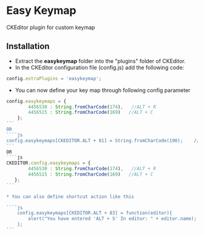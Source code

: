 Easy Keymap
==========
CKEditor plugin for custom keymap

Installation
-------------

* Extract the **easykeymap** folder into the "plugins" folder of CKEditor.
* In the CKEditor configuration file (config.js) add the following code:

````js
config.extraPlugins = 'easykeymap';
````

* You can now define your key map through following config parameter

````js
config.easykeymaps = {
		4456530 : String.fromCharCode(174),   //ALT + R
		4456515 : String.fromCharCode(169)   //ALT + C
	};
```
OR
````js
config.easykeymaps[CKEDITOR.ALT + 81] = String.fromCharCode(190);    //ALT + Q
```
OR
````js
CKEDITOR.config.easykeymaps = {
        4456530 : String.fromCharCode(174),   //ALT + R
        4456515 : String.fromCharCode(169)   //ALT + C
   };
```

* You can also define shortcut action like this   

````js
	config.easykeymaps[CKEDITOR.ALT + 83] = function(editor){
		alert("You have entered 'ALT + S' In editor: " + editor.name);
	};
```
